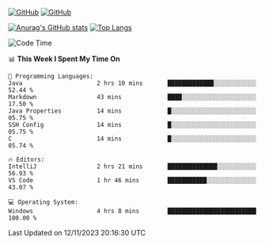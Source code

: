 [![GitHub](https://img.shields.io/github/followers/sharpxk?style=social)](https://github.com/sharpxk) [![GitHub](https://img.shields.io/github/stars/sharpxk?style=social)](https://github.com/sharpxk)

[![Anurag's GitHub stats](https://github-readme-stats-git-masterrstaa-rickstaa.vercel.app/api?username=sharpxk&hide=contribs,prs,issues&show_icons=true&theme=tokyonight)](https://github.com/anuraghazra/github-readme-stats)
[![Top Langs](https://github-readme-stats-git-masterrstaa-rickstaa.vercel.app/api/top-langs/?username=sharpxk&layout=compact&theme=tokyonight)](https://github.com/anuraghazra/github-readme-stats)

<!--START_SECTION:waka-->
![Code Time](http://img.shields.io/badge/Code%20Time-348%20hrs%2024%20mins-blue)

📊 **This Week I Spent My Time On** 

```text
💬 Programming Languages: 
Java                     2 hrs 10 mins       █████████████░░░░░░░░░░░░   52.44 % 
Markdown                 43 mins             ████░░░░░░░░░░░░░░░░░░░░░   17.50 % 
Java Properties          14 mins             █░░░░░░░░░░░░░░░░░░░░░░░░   05.75 % 
SSH Config               14 mins             █░░░░░░░░░░░░░░░░░░░░░░░░   05.75 % 
C                        14 mins             █░░░░░░░░░░░░░░░░░░░░░░░░   05.74 % 

🔥 Editors: 
IntelliJ                 2 hrs 21 mins       ██████████████░░░░░░░░░░░   56.93 % 
VS Code                  1 hr 46 mins        ███████████░░░░░░░░░░░░░░   43.07 % 

💻 Operating System: 
Windows                  4 hrs 8 mins        █████████████████████████   100.00 % 
```


 Last Updated on 12/11/2023 20:16:30 UTC
<!--END_SECTION:waka-->
